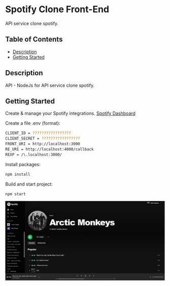# Spotify Clone Front-End
API service clone spotify.

## Table of Contents
- [Description](#description)
- [Getting Started](#getting-started)

## Description
API - NodeJs for API service clone spotify.

## Getting Started
Create & manage your Spotify integrations. [Spotify Dashboard](https://developer.spotify.com/dashboard/login)

Create a file .env (format):
```bash
CLIENT_ID = ?????????????????
CLIENT_SECRET = ?????????????????
FRONT_URI = http://localhost:3000
RE_URI = http://localhost:4000/callback
REXP = /\.localhost:3000/
```
Install packages:
```bash
npm install
```
Build and start project:
```bash
npm start
```

![App Screen Shot](https://github.com/CarlosGatti/spotify-clone-client/blob/main/demo/arctic.png)
